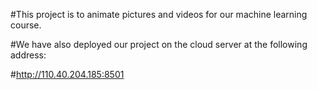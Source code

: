 #This project is to animate pictures and videos for our machine learning course.

#We have also deployed our project on the cloud server at the following address:

#http://110.40.204.185:8501
